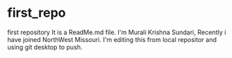 # first_repo
first repository
It is a ReadMe.md file.
I'm Murali Krishna Sundari, Recently i have joined NorthWest Missouri.
I'm editing this from local repositor and using git desktop to push.